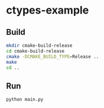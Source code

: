 # ctypes-example

## Build

```sh
mkdir cmake-build-release
cd cmake-build-release
cmake -DCMAKE_BUILD_TYPE=Release ..
make
cd ..
```

## Run

```sh
python main.py
```
